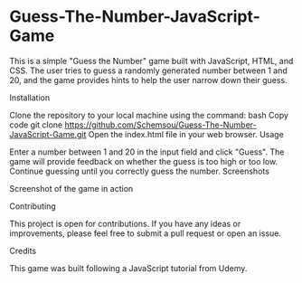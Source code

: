 # Guess-The-Number-JavaScript-Game

This is a simple "Guess the Number" game built with JavaScript, HTML, and CSS. The user tries to guess a randomly generated number between 1 and 20, and the game provides hints to help the user narrow down their guess.

Installation

Clone the repository to your local machine using the command:
bash
Copy code
git clone https://github.com/Schemsou/Guess-The-Number-JavaScript-Game.git
Open the index.html file in your web browser.
Usage

Enter a number between 1 and 20 in the input field and click "Guess".
The game will provide feedback on whether the guess is too high or too low.
Continue guessing until you correctly guess the number.
Screenshots

Screenshot of the game in action

Contributing

This project is open for contributions. If you have any ideas or improvements, please feel free to submit a pull request or open an issue.

Credits

This game was built following a JavaScript tutorial from Udemy.

